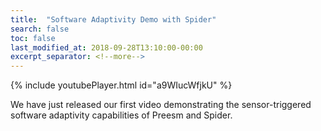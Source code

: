 ```yaml
---
title:  "Software Adaptivity Demo with Spider"
search: false
toc: false
last_modified_at: 2018-09-28T13:10:00-00:00
excerpt_separator: <!--more-->
---
```


{% include youtubePlayer.html id="a9WIucWfjkU" %}

We have just released our first video demonstrating the sensor-triggered software adaptivity capabilities of Preesm and Spider.
<!--more-->




